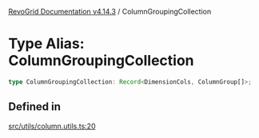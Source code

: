 [RevoGrid Documentation v4.14.3](README.md) / ColumnGroupingCollection

# Type Alias: ColumnGroupingCollection

```ts
type ColumnGroupingCollection: Record<DimensionCols, ColumnGroup[]>;
```

## Defined in

[src/utils/column.utils.ts:20](https://github.com/revolist/revogrid/blob/4d3feb8340f534dd1ff6941b4d5b83d4d4e2474c/src/utils/column.utils.ts#L20)
